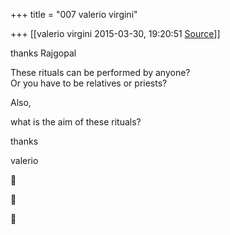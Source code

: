 +++
title = "007 valerio virgini"

+++
[[valerio virgini	2015-03-30, 19:20:51 [Source](https://groups.google.com/g/samskrita/c/bY99uj4DdB0)]]



thanks Rajgopal  
  
These rituals can be performed by anyone?  
Or you have to be relatives or priests?

  

Also,

what is the aim of these rituals?

  

thanks

valerio

  

  







